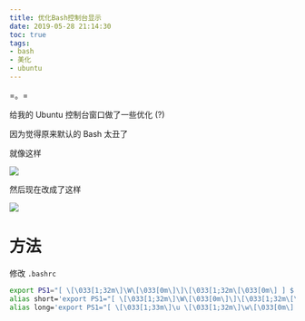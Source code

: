 ```yaml
---
title: 优化Bash控制台显示
date: 2019-05-28 21:14:30
toc: true
tags:
- bash
- 美化
- ubuntu
---
```


=。=<!--more-->

给我的 Ubuntu 控制台窗口做了一些优化 (?)

因为觉得原来默认的 Bash 太丑了

就像这样

![](https://cdn.6-d.cc/img/20190528001.jpg)

然后现在改成了这样

![](https://cdn.6-d.cc/img/20190528002.jpg)

# 方法

修改 `.bashrc`

```bash
export PS1="[ \[\033[1;32m\]\W\[\033[0m\]\]\[\033[1;32m\[\033[0m\] ] $ "
alias short='export PS1="[ \[\033[1;32m\]\W\[\033[0m\]\]\[\033[1;32m\[\033[0m\] ] $ "'
alias long='export PS1="[ \[\033[1;33m\]\u \[\033[1;32m\]\w\[\033[0m\] ] $ " '
```
